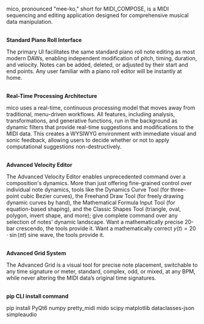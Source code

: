 mico, pronounced "mee-ko," short for MIDI_COMPOSE, is a MIDI sequencing and editing application designed for comprehensive musical data manipulation.
<br>
<br>

**Standard Piano Roll Interface**

The primary UI facilitates the same standard piano roll note editing as most modern DAWs, enabling independent modification of pitch, timing, duration, and velocity. Notes can be added, deleted, or adjusted by their start and end points. Any user familiar with a piano roll editor will be instantly at home.
<br>
<br>

**Real-Time Processing Architecture**

mico uses a real-time, continuous processing model that moves away from traditional, menu-driven workflows. All features, including analysis, transformations, and generative functions, run in the background as dynamic filters that provide real-time suggestions and modifications to the MIDI data. This creates a WYSIWYG environment with immediate visual and sonic feedback, allowing users to decide whether or not to apply computational suggestions non-destructively.
<br>
<br>

**Advanced Velocity Editor**

The Advanced Velocity Editor enables unprecedented command over a composition's dynamics. More than just offering fine-grained control over individual note dynamics, tools like the Dynamics Curve Tool (for three-point cubic Bezier curves), the Freehand Draw Tool (for freely drawing dynamic curves by hand), the Mathematical Formula Input Tool (for equation-based shaping), and the Classic Shapes Tool (triangle, oval, polygon, invert shape, and more); give complete command over any selection of notes' dynamic landscape. Want a mathematically precise 20-bar crescendo, the tools provide it. Want a mathematically correct
$y(t) = 20 \cdot \sin(\pi t)$
sine wave, the tools provide it. 
<br>
<br>

**Advanced Grid System**

The Advanced Grid is a visual tool for precise note placement, switchable to any time signature or meter, standard, complex, odd, or mixed, at any BPM, while never altering the MIDI data’s original time signatures.
<br>
<br>

**pip CLI install command**

pip install PyQt6 numpy pretty_midi mido scipy matplotlib dataclasses-json simpleaudio